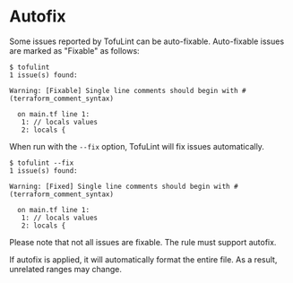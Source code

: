 # Autofix

Some issues reported by TofuLint can be auto-fixable. Auto-fixable issues are marked as "Fixable" as follows:

```console
$ tofulint
1 issue(s) found:

Warning: [Fixable] Single line comments should begin with # (terraform_comment_syntax)

  on main.tf line 1:
   1: // locals values
   2: locals {

```

When run with the `--fix` option, TofuLint will fix issues automatically.

```console
$ tofulint --fix
1 issue(s) found:

Warning: [Fixed] Single line comments should begin with # (terraform_comment_syntax)

  on main.tf line 1:
   1: // locals values
   2: locals {

```

Please note that not all issues are fixable. The rule must support autofix.

If autofix is applied, it will automatically format the entire file. As a result, unrelated ranges may change.
